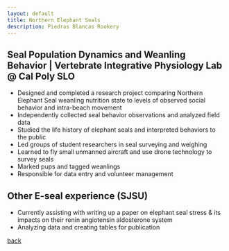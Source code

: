 ```yaml
---
layout: default
title: Northern Elephant Seals
description: Piedras Blancas Rookery
---
```

## Seal Population Dynamics and Weanling Behavior | Vertebrate Integrative Physiology Lab @ Cal Poly SLO
- Designed and completed a research project comparing Northern Elephant Seal weanling nutrition state to levels of observed social behavior and intra-beach movement
- Independently collected seal behavior observations and analyzed field data
- Studied the life history of elephant seals and interpreted behaviors to the public
- Led groups of student researchers in seal surveying and weighing
- Learned to fly small unmanned aircraft and use drone technology to survey seals
- Marked pups and tagged weanlings
- Responsible for data entry and volunteer management

## Other E-seal experience (SJSU)
- Currently assisting with writing up a paper on elephant seal stress & its impacts on their renin angiotensin aldosterone system
- Analyzing data and creating tables for publication 

[back](./)

